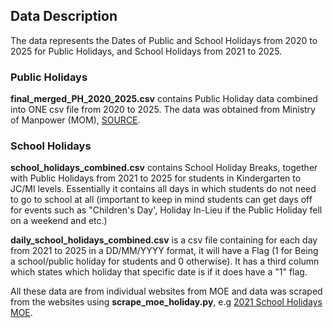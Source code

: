 ## Data Description
The data represents the Dates of Public and School Holidays from 2020 to 2025 for Public Holidays, and School Holidays from 2021 to 2025.

### Public Holidays
**final_merged_PH_2020_2025.csv** contains Public Holiday data combined into ONE csv file from 2020 to 2025.
The data was obtained from Ministry of Manpower (MOM), [SOURCE](https://data.gov.sg/collections/691/view).

### School Holidays
**school_holidays_combined.csv** contains School Holiday Breaks, together with Public Holidays from 2021 to 2025 for students in Kindergarten to JC/MI levels. Essentially it contains all days in which students do not need to go to school at all (important to keep in mind students can get days off for events such as "Children's Day', Holiday In-Lieu if the Public Holiday fell on a weekend and etc.)

**daily_school_holidays_combined.csv** is a csv file containing for each day from 2021 to 2025 in a DD/MM/YYYY format, it will have a Flag (1 for Being a school/public holiday for students and 0 otherwise). It has a third column which states which holiday that specific date is if it does have a "1" flag.

All these data are from individual websites from MOE and data was scraped from the websites using **scrape_moe_holiday.py**, e.g [2021 School Holidays MOE](https://www.moe.gov.sg/news/press-releases/20200817-school-terms-and-holidays-for-2021).